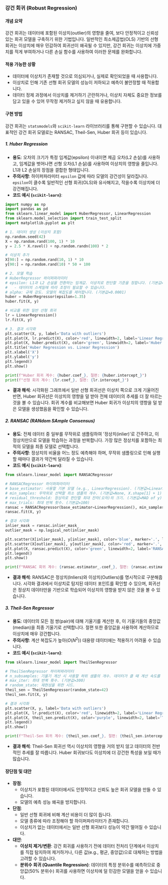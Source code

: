 ### 강건 회귀 (Robust Regression)

#### 개념 요약
강건 회귀는 데이터에 포함된 이상치(outlier)의 영향을 줄여, 보다 안정적이고 신뢰성 있는 회귀 모델을 구축하기 위한 기법입니다. 일반적인 최소제곱법(OLS) 기반의 선형 회귀는 이상치에 매우 민감하여 회귀선이 왜곡될 수 있지만, 강건 회귀는 이상치에 가중치를 적게 부여하거나 다른 손실 함수를 사용하여 이러한 문제를 완화합니다.

#### 적용 가능한 상황
- 데이터에 이상치가 존재할 것으로 의심되거나, 실제로 확인되었을 때 사용합니다.
- 이상치로 인해 기존 선형 회귀 모델의 성능이 저하되고 예측이 불안정할 때 적용합니다.
- 데이터 정제 과정에서 이상치를 제거하기 곤란하거나, 이상치 자체도 중요한 정보를 담고 있을 수 있어 무작정 제거하고 싶지 않을 때 유용합니다.

#### 구현 방법
강건 회귀는 `statsmodels`와 `scikit-learn` 라이브러리를 통해 구현할 수 있습니다. 대표적인 강건 회귀 모델로는 RANSAC, Theil-Sen, Huber 회귀 등이 있습니다.

##### 1. Huber Regression
- **용도**: 오차의 크기가 특정 임계값(epsilon) 이내이면 제곱 오차(L2 손실)를 사용하고, 임계값을 벗어나면 선형 오차(L1 손실)를 사용하여 이상치의 영향을 줄입니다. L1과 L2 손실의 장점을 결합한 형태입니다.
- **주의사항**: 하이퍼파라미터 `epsilon` 값에 따라 모델의 강건성이 달라집니다. `epsilon`이 클수록 일반적인 선형 회귀(OLS)와 유사해지고, 작을수록 이상치에 더 강건해집니다.
- **코드 예시 (`scikit-learn`)**:
```python
import numpy as np
import pandas as pd
from sklearn.linear_model import HuberRegressor, LinearRegression
from sklearn.model_selection import train_test_split
import matplotlib.pyplot as plt

# 1. 데이터 생성 (이상치 포함)
np.random.seed(42)
X = np.random.rand(100, 1) * 10
y = 2.5 * X.ravel() + np.random.randn(100) * 2

# 이상치 추가
X[90:] = np.random.rand(10, 1) * 10
y[90:] = np.random.rand(10) * 50 + 100

# 2. 모델 학습
# HuberRegressor 하이퍼파라미터
# epsilon: L1과 L2 손실을 전환하는 임계값. 이상치로 판단할 기준을 정합니다. (기본값=1.35)
#   - 데이터의 스케일에 따라 조정이 필요할 수 있습니다.
# alpha: 규제 강도. 모델의 복잡도를 제어합니다. (기본값=0.0001)
huber = HuberRegressor(epsilon=1.35)
huber.fit(X, y)

# 비교를 위한 일반 선형 회귀
lr = LinearRegression()
lr.fit(X, y)

# 3. 결과 시각화
plt.scatter(X, y, label='Data with outliers')
plt.plot(X, lr.predict(X), color='red', linewidth=2, label='Linear Regression')
plt.plot(X, huber.predict(X), color='green', linewidth=2, label='Huber Regression')
plt.title('Huber Regression vs. Linear Regression')
plt.xlabel('X')
plt.ylabel('y')
plt.legend()
plt.show()

print(f"Huber 회귀 계수: {huber.coef_}, 절편: {huber.intercept_}")
print(f"선형 회귀 계수: {lr.coef_}, 절편: {lr.intercept_}")
```
- **결과 해석**: 시각화된 그래프에서 일반 선형 회귀선은 이상치 쪽으로 크게 기울어진 반면, Huber 회귀선은 이상치의 영향을 덜 받아 전체 데이터의 추세를 더 잘 따르는 것을 볼 수 있습니다. 회귀 계수를 비교해보면 Huber 회귀가 이상치의 영향을 덜 받은 모델을 생성했음을 확인할 수 있습니다.

##### 2. RANSAC (RANdom SAmple Consensus)
- **용도**: 전체 데이터 중 일부를 무작위로 샘플링하여 '정상치(inlier)'로 간주하고, 이 정상치만으로 모델을 학습하는 과정을 반복합니다. 가장 많은 정상치를 포함하는 최적의 모델을 최종 모델로 선택합니다.
- **주의사항**: 정상치의 비율을 어느 정도 예측해야 하며, 무작위 샘플링으로 인해 실행할 때마다 결과가 약간씩 달라질 수 있습니다.
- **코드 예시 (`scikit-learn`)**:
```python
from sklearn.linear_model import RANSACRegressor

# RANSACRegressor 하이퍼파라미터
# base_estimator: 사용할 기본 모델 (e.g., LinearRegression). (기본값=LinearRegression())
# min_samples: 무작위로 선택할 최소 샘플의 개수. (기본값=None, X.shape[1] + 1)
# residual_threshold: 정상치로 판단할 최대 잔차(오차)의 크기. (기본값=MAD of y)
# max_trials: 최대 반복 횟수. (기본값=100)
ransac = RANSACRegressor(base_estimator=LinearRegression(), min_samples=50, residual_threshold=5.0, random_state=42)
ransac.fit(X, y)

# 결과 시각화
inlier_mask = ransac.inlier_mask_
outlier_mask = np.logical_not(inlier_mask)

plt.scatter(X[inlier_mask], y[inlier_mask], color='blue', marker='.', label='Inliers')
plt.scatter(X[outlier_mask], y[outlier_mask], color='red', marker='.', label='Outliers')
plt.plot(X, ransac.predict(X), color='green', linewidth=2, label='RANSAC Regressor')
plt.legend()
plt.show()

print(f"RANSAC 회귀 계수: {ransac.estimator_.coef_}, 절편: {ransac.estimator_.intercept_}")
```
- **결과 해석**: RANSAC은 정상치(Inliers)와 이상치(Outliers)를 명시적으로 구분해줍니다. 시각화 결과에서 이상치로 탐지된 데이터 포인트를 확인할 수 있으며, 회귀선은 정상치 데이터만을 기반으로 학습되어 이상치의 영향을 받지 않은 것을 볼 수 있습니다.

##### 3. Theil-Sen Regressor
- **용도**: 데이터의 모든 점 쌍(pair)에 대해 기울기를 계산한 후, 이 기울기들의 중앙값(median)을 최종 기울기로 선택합니다. 절편 또한 중앙값을 사용하여 계산하므로 이상치에 매우 강건합니다.
- **주의사항**: 계산 복잡도가 높아($O(N^2)$) 대용량 데이터에는 적용하기 어려울 수 있습니다.
- **코드 예시 (`scikit-learn`)**:
```python
from sklearn.linear_model import TheilSenRegressor

# TheilSenRegressor 하이퍼파라미터
# n_subsamples: 기울기 계산 시 사용할 하위 샘플의 개수. 데이터가 클 때 계산 속도를 높이기 위해 사용. (기본값=n_samples)
# max_iter: 최대 반복 횟수. (기본값=300)
# random_state: 재현성을 위한 시드.
theil_sen = TheilSenRegressor(random_state=42)
theil_sen.fit(X, y)

# 결과 시각화
plt.scatter(X, y, label='Data with outliers')
plt.plot(X, lr.predict(X), color='red', linewidth=2, label='Linear Regression')
plt.plot(X, theil_sen.predict(X), color='purple', linewidth=2, label='Theil-Sen Regressor')
plt.legend()
plt.show()

print(f"Theil-Sen 회귀 계수: {theil_sen.coef_}, 절편: {theil_sen.intercept_}")
```
- **결과 해석**: Theil-Sen 회귀선 역시 이상치의 영향을 거의 받지 않고 데이터의 전반적인 추세를 잘 따릅니다. Huber 회귀보다도 이상치에 더 강건한 특성을 보일 때가 많습니다.

#### 장단점 및 대안
- **장점**:
    - 이상치가 포함된 데이터에서도 안정적이고 신뢰도 높은 회귀 모델을 만들 수 있습니다.
    - 모델의 예측 성능 왜곡을 방지합니다.
- **단점**:
    - 일반 선형 회귀에 비해 계산 비용이 더 많이 듭니다.
    - 모델 종류에 따라 조정해야 할 하이퍼파라미터가 존재합니다.
    - 이상치가 없는 데이터에서는 일반 선형 회귀보다 성능이 약간 떨어질 수 있습니다.
- **대안**:
    - **이상치 제거/변환**: 강건 회귀를 사용하기 전에 데이터 전처리 단계에서 이상치를 직접 탐지하여 제거하거나, 다른 값(e.g., 평균, 중앙값)으로 대체하는 방법을 고려할 수 있습니다.
    - **분위수 회귀 (Quantile Regression)**: 데이터의 특정 분위수를 예측하므로 중앙값(50% 분위수) 회귀를 사용하면 이상치에 덜 민감한 모델을 얻을 수 있습니다.
